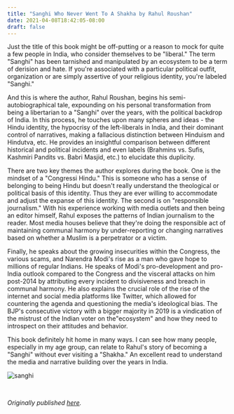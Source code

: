```yaml
---
title: "Sanghi Who Never Went To A Shakha by Rahul Roushan"
date: 2021-04-08T18:42:05-08:00
draft: false
---
```


Just the title of this book might be off-putting or a reason to mock for quite a few people in India, who consider themselves to be "liberal." The term "Sanghi" has been tarnished and manipulated by an ecosystem to be a term of derision and hate. If you're associated with a particular political outfit, organization or are simply assertive of your religious identity, you're labeled "Sanghi."

And this is where the author, Rahul Roushan, begins his semi-autobiographical tale, expounding on his personal transformation from being a libertarian to a "Sanghi" over the years, with the political backdrop of India. In this process, he touches upon many spheres and ideas - the Hindu identity, the hypocrisy of the left-liberals in India, and their dominant control of narratives, making a fallacious distinction between Hinduism and Hindutva, etc. He provides an insightful comparison between different historical and political incidents and even labels (Brahmins vs. Sufis, Kashmiri Pandits vs. Babri Masjid, etc.) to elucidate this duplicity.

There are two key themes the author explores during the book. One is the mindset of a "Congressi Hindu." This is someone who has a sense of belonging to being Hindu but doesn't really understand the theological or political basis of this identity. Thus they are ever willing to accommodate and adjust the expanse of this identity. The second is on "responsible journalism." With his experience working with media outlets and then being an editor himself, Rahul exposes the patterns of Indian journalism to the reader. Most media houses believe that they're doing the responsible act of maintaining communal harmony by under-reporting or changing narratives based on whether a Muslim is a perpetrator or a victim.

Finally, he speaks about the growing insecurities within the Congress, the various scams, and Narendra Modi's rise as a man who gave hope to millions of regular Indians. He speaks of Modi's pro-development and pro-India outlook compared to the Congress and the visceral attacks on him post-2014 by attributing every incident to divisiveness and breach in communal harmony. He also explains the crucial role of the rise of the internet and social media platforms like Twitter, which allowed for countering the agenda and questioning the media's ideological bias. The BJP's consecutive victory with a bigger majority in 2019 is a vindication of the mistrust of the Indian voter on the"ecosystem" and how they need to introspect on their attitudes and behavior.

This book definitely hit home in many ways. I can see how many people, especially in my age group, can relate to Rahul's story of becoming a "Sanghi" without ever visiting a "Shakha." An excellent read to understand the media and narrative building over the years in India.

![sanghi](/sanghi.jpg)

&nbsp;&nbsp;

*Originally published [here](https://www.goodreads.com/review/show/3884028282).*